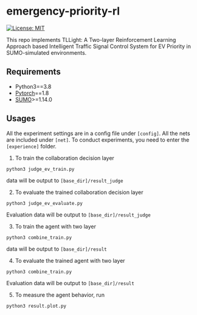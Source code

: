 # emergency-priority-rl

[![License: MIT](https://img.shields.io/badge/License-MIT-yellow.svg)](https://opensource.org/licenses/MIT)

This repo implements TLLight: A Two-layer Reinforcement Learning Approach based Intelligent Traffic Signal Control System for EV Priority in SUMO-simulated environments.


## Requirements
* Python3==3.8
* [Pytorch](https://pytorch.org/)==1.8
* [SUMO](http://sumo.dlr.de/wiki/Installing)>=1.14.0

## Usages
All the experiment settings are in a config file under `[config]`. All the nets are included under `[net]`. To conduct experiments, you need to enter the `[experience]` folder.

1. To train the collaboration decision layer
~~~
python3 judge_ev_train.py
~~~
data will be output to `[base_dir]/result_judge`

2. To evaluate the trained collaboration decision layer
~~~
python3 judge_ev_evaluate.py
~~~
Evaluation data will be output to `[base_dir]/result_judge`


3. To train the agent with two layer
~~~
python3 combine_train.py
~~~
data will be output to `[base_dir]/result`

4. To evaluate the trained agent with two layer
~~~
python3 combine_train.py
~~~
Evaluation data will be output to `[base_dir]/result`

5. To measure the agent behavior, run
~~~
python3 result.plot.py
~~~



